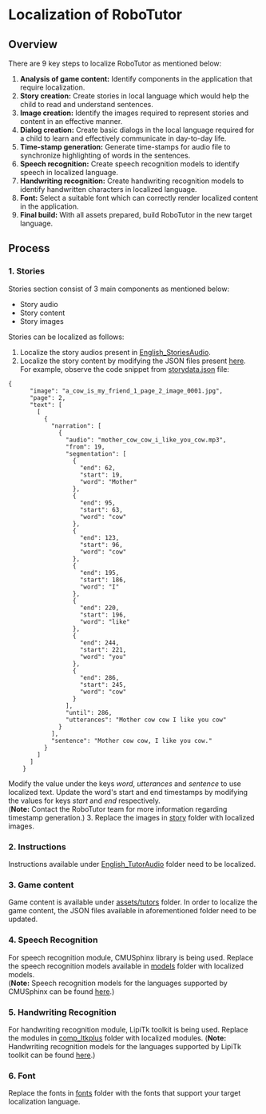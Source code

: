 # Localization of RoboTutor

## Overview
There are 9 key steps to localize RoboTutor as mentioned below:
1. **Analysis of game content:** Identify components in the application that require localization.
2. **Story creation:** Create stories in local language which would help the child to read and understand sentences.
3. **Image creation:** Identify the images required to represent stories and content in an effective manner.
4. **Dialog creation:** Create basic dialogs in the local language required for a child to learn and effectively communicate in day-to-day life.
5. **Time-stamp generation:** Generate time-stamps for audio file to synchronize highlighting of words in the sentences.
6. **Speech recognition:** Create speech recognition models to identify speech in localized language.
7. **Handwriting recognition:** Create handwriting recognition models to identify handwritten characters in localized language.
8. **Font:** Select a suitable font which can correctly render localized content in the application.
9. **Final build:** With all assets prepared, build RoboTutor in the new target language.

## Process
### 1. Stories
Stories section consist of 3 main components as mentioned below:  
* Story audio
* Story content
* Story images

Stories can be localized as follows:  
1. Localize the story audios present in [English_StoriesAudio](https://github.com/XPRIZE/GLEXP-Team-RoboTutor-EnglishAssets/tree/master/English_StoriesAudio/assets/audio/en/cmu/xprize/story_reading/quality_low).
2. Localize the story content by modifying the JSON files present [here](https://github.com/XPRIZE/GLEXP-Team-RoboTutor-EnglishAssets/tree/master/English_StoriesAudio/assets/story/en).  
For example, observe the code snippet from [storydata.json](https://github.com/XPRIZE/GLEXP-Team-RoboTutor-EnglishAssets/blob/master/English_StoriesAudio/assets/story/en/1/1_1/storydata.json)  file:

```
{
      "image": "a_cow_is_my_friend_1_page_2_image_0001.jpg",
      "page": 2,
      "text": [
        [
          {
            "narration": [
              {
                "audio": "mother_cow_cow_i_like_you_cow.mp3",
                "from": 19,
                "segmentation": [
                  {
                    "end": 62,
                    "start": 19,
                    "word": "Mother"
                  },
                  {
                    "end": 95,
                    "start": 63,
                    "word": "cow"
                  },
                  {
                    "end": 123,
                    "start": 96,
                    "word": "cow"
                  },
                  {
                    "end": 195,
                    "start": 186,
                    "word": "I"
                  },
                  {
                    "end": 220,
                    "start": 196,
                    "word": "like"
                  },
                  {
                    "end": 244,
                    "start": 221,
                    "word": "you"
                  },
                  {
                    "end": 286,
                    "start": 245,
                    "word": "cow"
                  }
                ],
                "until": 286,
                "utterances": "Mother cow cow I like you cow"
              }
            ],
            "sentence": "Mother cow cow, I like you cow."
          }
        ]
      ]
    }
```

Modify the value under the keys _word_, _utterances_ and _sentence_ to use localized text. Update the word's start and end timestamps by modifying the values for keys _start_ and _end_ respectively.  
(**Note:** Contact the RoboTutor team for more information regarding timestamp generation.)
3. Replace the images in [story](https://github.com/XPRIZE/GLEXP-Team-RoboTutor-EnglishAssets/tree/master/English_StoriesAudio/assets/story/en) folder with localized images.

### 2. Instructions
Instructions available under [English_TutorAudio](https://github.com/XPRIZE/GLEXP-Team-RoboTutor-EnglishAssets/tree/master/English_TutorAudio/assets/audio/en) folder need to be localized.

### 3. Game content
Game content is available under [assets/tutors](https://github.com/XPRIZE/GLEXP-Team-RoboTutor-RoboTutor/tree/master/app/src/main/assets/tutors) folder. In order to localize the game content, the JSON files available in aforementioned folder need to be updated.

### 4. Speech Recognition
For speech recognition module, CMUSphinx library is being used. Replace the speech recognition models available in [models](https://github.com/XPRIZE/GLEXP-Team-RoboTutor-RoboTutor/tree/master/comp_listener/src/main/assets/sync/models) folder with localized models.  
(**Note:** Speech recognition models for the languages supported by CMUSphinx can be found [here](https://cmusphinx.github.io/wiki/download/).)

### 5. Handwriting Recognition
For handwriting recognition module, LipiTk toolkit is being used.  Replace the modules in [comp_ltkplus](https://github.com/XPRIZE/GLEXP-Team-RoboTutor-RoboTutor/tree/master/comp_ltkplus) folder with localized modules.
(**Note:** Handwriting recognition models for the languages supported by LipiTk toolkit can be found [here](http://lipitk.sourceforge.net/lipi-toolkit.htm).)

### 6. Font
Replace the fonts in [fonts](https://github.com/XPRIZE/GLEXP-Team-RoboTutor-RoboTutor/tree/master/comp_ltkplus/src/main/assets/fonts) folder with the fonts that support your target localization language.